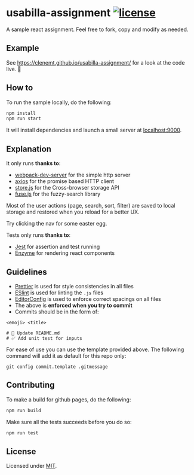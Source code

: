 # usabilla-assignment [![license](https://img.shields.io/github/license/mashape/apistatus.svg?maxAge=2592000)](https://github.com/clenemt/docdash/blob/master/LICENSE.md)

A sample react assignment. Feel free to fork, copy and modify as needed.

## Example

See https://clenemt.github.io/usabilla-assignment/ for a look at the code live. :rocket:

## How to

To run the sample locally, do the following:

```sh
npm install
npm run start
```

It will install dependencies and launch a small server at [localhost:9000](http://localhost:9000).

## Explanation

It only runs **thanks to**:

* [webpack-dev-server](https://github.com/webpack/webpack-dev-server) for the simple http server
* [axios](https://github.com/axios/axios) for the promise based HTTP client
* [store.js](https://github.com/marcuswestin/store.js/) for the Cross-browser storage API
* [fuse.js](http://fusejs.io/) for the fuzzy-search library

Most of the user actions (page, search, sort, filter) are saved to local storage and restored when you reload for a better UX.

Try clicking the nav for some easter egg.

Tests only runs **thanks to**:

* [Jest](https://github.com/facebook/jest) for assertion and test running
* [Enzyme](https://github.com/airbnb/enzyme) for rendering react components

## Guidelines

* [Prettier](https://github.com/prettier/prettier) is used for style consistencies in all files
* [ESlint](http://eslint.org/) is used for linting the `.js` files
* [EditorConfig](http://editorconfig.org/) is used to enforce correct spacings on all files
* The above is **enforced when you try to commit**
* Commits should be in the form of:

```
<emoji> <title>

# 📝 Update README.md
# ✅ Add unit test for inputs
```

For ease of use you can use the template provided above. The following command will add it as default for this repo only:

```
git config commit.template .gitmessage
```

## Contributing

To make a build for github pages, do the following:

```sh
npm run build
```

Make sure all the tests succeeds before you do so:

```sh
npm run test
```

## License

Licensed under [MIT](LICENSE.md).
